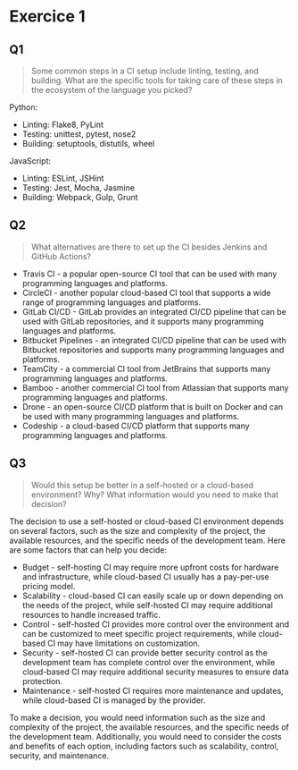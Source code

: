 # Exercice 1

## Q1

> Some common steps in a CI setup include linting, testing, and building. What are the specific tools for taking care of these steps in the ecosystem of the language you picked?

Python:

- Linting: Flake8, PyLint
- Testing: unittest, pytest, nose2
- Building: setuptools, distutils, wheel

JavaScript:

- Linting: ESLint, JSHint
- Testing: Jest, Mocha, Jasmine
- Building: Webpack, Gulp, Grunt

## Q2

> What alternatives are there to set up the CI besides Jenkins and GitHub Actions?

- Travis CI - a popular open-source CI tool that can be used with many programming languages and platforms.
- CircleCI - another popular cloud-based CI tool that supports a wide range of programming languages and platforms.
- GitLab CI/CD - GitLab provides an integrated CI/CD pipeline that can be used with GitLab repositories, and it supports many programming languages and platforms.
- Bitbucket Pipelines - an integrated CI/CD pipeline that can be used with Bitbucket repositories and supports many programming languages and platforms.
- TeamCity - a commercial CI tool from JetBrains that supports many programming languages and platforms.
- Bamboo - another commercial CI tool from Atlassian that supports many programming languages and platforms.
- Drone - an open-source CI/CD platform that is built on Docker and can be used with many programming languages and platforms.
- Codeship - a cloud-based CI/CD platform that supports many programming languages and platforms.

## Q3

> Would this setup be better in a self-hosted or a cloud-based environment? Why? What information would you need to make that decision?

The decision to use a self-hosted or cloud-based CI environment depends on several factors, such as the size and complexity of the project, the available resources, and the specific needs of the development team. Here are some factors that can help you decide:

- Budget - self-hosting CI may require more upfront costs for hardware and infrastructure, while cloud-based CI usually has a pay-per-use pricing model.
- Scalability - cloud-based CI can easily scale up or down depending on the needs of the project, while self-hosted CI may require additional resources to handle increased traffic.
- Control - self-hosted CI provides more control over the environment and can be customized to meet specific project requirements, while cloud-based CI may have limitations on customization.
- Security - self-hosted CI can provide better security control as the development team has complete control over the environment, while cloud-based CI may require additional security measures to ensure data protection.
- Maintenance - self-hosted CI requires more maintenance and updates, while cloud-based CI is managed by the provider.

To make a decision, you would need information such as the size and complexity of the project, the available resources, and the specific needs of the development team. Additionally, you would need to consider the costs and benefits of each option, including factors such as scalability, control, security, and maintenance.
